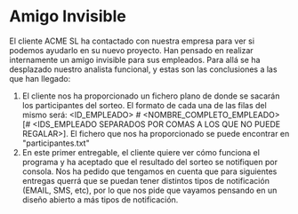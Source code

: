 # Amigo Invisible
El cliente ACME SL ha contactado con nuestra empresa para ver si podemos ayudarlo en su nuevo proyecto. Han pensado en realizar internamente un amigo invisible para sus empleados. 
Para allá se ha desplazado nuestro analista funcional, y estas son las conclusiones a las que han llegado:

1) El cliente nos ha proporcionado un fichero plano de donde se sacarán los participantes del sorteo. El formato de cada una de las filas del mismo será: <ID_EMPLEADO> # <NOMBRE_COMPLETO_EMPLEADO> [# <IDS_EMPLEADO SEPARADOS POR COMAS A LOS QUE NO PUEDE REGALAR>]. El fichero que nos ha proporcionado se puede encontrar en "participantes.txt"
2) En este primer entregable, el cliente quiere ver cómo funciona el programa y ha aceptado que el resultado del sorteo se notifiquen por consola. Nos ha pedido que tengamos en cuenta que para siguientes entregas querrá que se puedan tener distintos tipos de notificación (EMAIL, SMS, etc), por lo que nos pide que vayamos pensando en un diseño abierto a más tipos de notificación.




